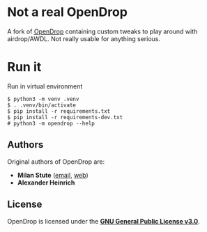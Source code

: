 # Not a real OpenDrop

A fork of [OpenDrop](https://github.com/seemoo-lab/opendrop) containing custom
tweaks to play around with airdrop/AWDL. Not really usable for anything serious.

# Run it

Run in virtual environment
```
$ python3 -m venv .venv
$ . .venv/bin/activate
$ pip install -r requirements.txt
$ pip install -r requirements-dev.txt
# python3 -m opendrop --help
```

## Authors

Original authors of OpenDrop are:

* **Milan Stute** ([email](mailto:mstute@seemoo.tu-darmstadt.de), [web](https://seemoo.de/mstute))
* **Alexander Heinrich**


## License

OpenDrop is licensed under the [**GNU General Public License v3.0**](LICENSE).
